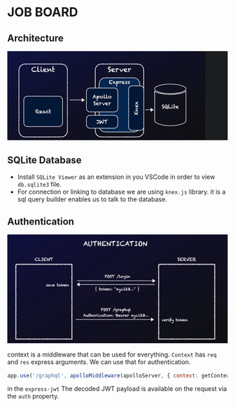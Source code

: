 
# JOB BOARD

## Architecture

![](./assets/architecture.jpg)


## SQLite Database
- Install `SQLite Viewer` as an extension in you VSCode in order to view `db.sqlite3` file.
- For connection or linking to database we are using `knex.js` library. it is a sql query builder enables us to talk to the database.

## Authentication

![](./assets/auth.jpg)


context is a middleware that can be used for everything. `Context` has `req` and `res` express arguments. We can use that for authentication.

```javascript
app.use('/graphql', apolloMiddleware(apolloServer, { context: getContext }));
```

in the `express-jwt` The decoded JWT payload is available on the request via the `auth` property.